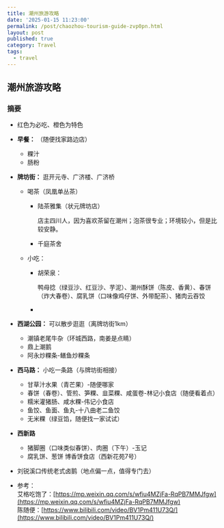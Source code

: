 ```yaml
---
title: 潮州旅游攻略
date: '2025-01-15 11:23:00'
permalink: /post/chaozhou-tourism-guide-zvp0pn.html
layout: post
published: true
category: Travel
tags:
  - travel
---
```


## 潮州旅游攻略

### 摘要

* <span data-type="text" style="color: var(--b3-font-color13);">红色</span>为必吃、<span data-type="text" style="color: var(--b3-font-color5);">橙色</span>为特色
* **早餐：** （随便找家路边店）

  * 粿汁
  * 肠粉
* **牌坊街：** 逛开元寺、广济楼、广济桥

  * 喝茶（凤凰单丛茶）

    * <span data-type="text" style="color: var(--b3-font-color13);">陆茶雅集（状元牌坊店）</span>

      店主四川人，因为喜欢茶留在潮州；泡茶很专业；环境较小，但是比较安静。
    * 千庭茶舍
  * 小吃：

    * <span data-type="text" style="color: var(--b3-font-color13);">胡荣泉：</span>

      <span data-type="text" style="color: var(--b3-font-color13);">鸭母捻（绿豆沙、红豆沙、芋泥）、潮州酥饼（陈皮、香黄）</span>、<span data-type="text" style="color: var(--b3-font-color5);">春饼（炸大春卷）、腐乳饼（口味像鸡仔饼、外带配茶）、</span>猪肉云吞饺
    * ‍
* **西湖公园：** 可以散步逛逛（离牌坊街1km）

  * <span data-type="text" style="color: var(--b3-font-color13);">潮镇老尾牛杂</span>（环城西路，南姜是点睛）
  * <span data-type="text" style="color: var(--b3-font-color13);">鼎上潮鹅</span>
  * 阿永炒粿条-鳝鱼炒粿条
* **西马路：** 小吃一条路​（与牌坊街相接）

  * <span data-type="text" style="color: var(--b3-font-color13);">甘草汁水果（青芒果）</span>-随便哪家
  * <span data-type="text" style="color: var(--b3-font-color13);">春饼（春卷）</span>、<span data-type="text" style="color: var(--b3-font-color5);">管煎、笋粿、韭菜粿、咸蛋卷</span>-林记小食店（随便看着点）
  * <span data-type="text" style="color: var(--b3-font-color5);">糯米灌猪肠、咸水粿</span>-伟记小食店
  * <span data-type="text" style="color: var(--b3-font-color5);">鱼饺、鱼面、鱼丸</span>-十八曲老二鱼饺
  * 无米粿（绿豆馅，随便找一家试试）
* **西新路**

  * 猪脚圈（口味类似春饼）、肉圈（下午）-玉记
  * 腐乳饼、葱饼 博香饼食店（西新花苑7号）
* <span data-type="text" style="color: var(--b3-font-color13);">刘锐溪口传统老式卤鹅</span>（地点偏一点，值得专门去）
* 参考：  
  艾格吃饱了：[https://mp.weixin.qq.com/s/wfiu4MZjFa-RqPB7MMJfgw](https://mp.weixin.qq.com/s/wfiu4MZjFa-RqPB7MMJfgw)  
  陈随便：[https://www.bilibili.com/video/BV1Pm411U73Q/](https://www.bilibili.com/video/BV1Pm411U73Q/)
